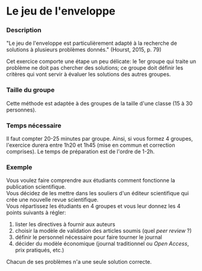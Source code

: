 # Le jeu de l'enveloppe

### Description

"Le jeu de l'enveloppe est particulièrement adapté à la recherche de solutions à plusieurs problèmes donnés." (Hourst, 2015, p. 79)

Cet exercice comporte une étape un peu délicate: le 1er groupe qui traite un problème ne doit pas chercher des solutions; ce groupe doit définir les critères qui vont servir à évaluer les solutions des autres groupes.

### Taille du groupe

Cette méthode est adaptée à des groupes de la taille d'une classe (15 à 30 personnes).

### Temps nécessaire

Il faut compter 20-25 minutes par groupe. Ainsi, si vous formez 4 groupes, l'exercice durera entre 1h20 et 1h45 (mise en commun et correction comprises). Le temps de préparation est de l'ordre de 1-2h.

### Exemple

Vous voulez faire comprendre aux étudiants comment fonctionne la publication scientifique.   
Vous décidez de les mettre dans les souliers d'un éditeur scientifique qui crée une nouvelle revue scientifique.   
Vous répartissez les étudiants en 4 groupes et vous leur donnez les 4 points suivants à régler:

1. lister les directives à fournir aux auteurs
2. choisir la modèle de validation des articles soumis (quel *peer review* ?)
3. définir le personnel nécessaire pour faire tourner le journal
4. décider du modèle économique (journal traditionnel ou *Open Access*, prix pratiqués, etc.)

Chacun de ses problèmes n'a une seule solution correcte.
